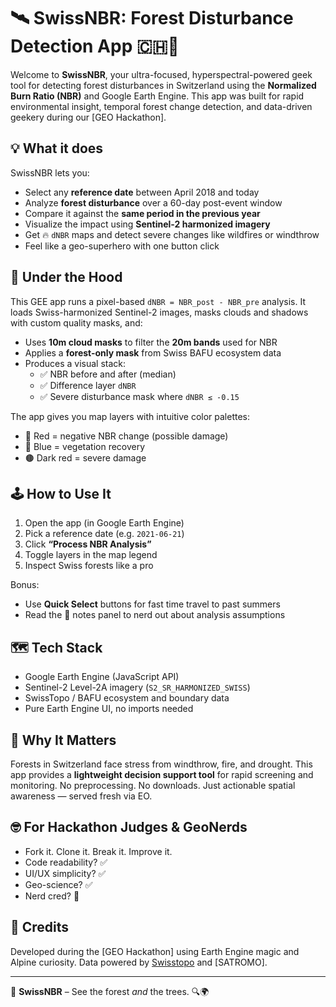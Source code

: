 # 🛰️ SwissNBR: Forest Disturbance Detection App 🇨🇭🌲

Welcome to **SwissNBR**, your ultra-focused, hyperspectral-powered geek tool for detecting forest disturbances in Switzerland using the **Normalized Burn Ratio (NBR)** and Google Earth Engine. This app was built for rapid environmental insight, temporal forest change detection, and data-driven geekery during our [GEO Hackathon].

## 💡 What it does

SwissNBR lets you:

- Select any **reference date** between April 2018 and today
- Analyze **forest disturbance** over a 60-day post-event window
- Compare it against the **same period in the previous year**
- Visualize the impact using **Sentinel-2 harmonized imagery**
- Get 🔥 `dNBR` maps and detect severe changes like wildfires or windthrow
- Feel like a geo-superhero with one button click

## 🧠 Under the Hood

This GEE app runs a pixel-based `dNBR = NBR_post - NBR_pre` analysis. It loads Swiss-harmonized Sentinel-2 images, masks clouds and shadows with custom quality masks, and:

- Uses **10m cloud masks** to filter the **20m bands** used for NBR
- Applies a **forest-only mask** from Swiss BAFU ecosystem data
- Produces a visual stack:
  - ✅ NBR before and after (median)
  - ✅ Difference layer `dNBR`
  - ✅ Severe disturbance mask where `dNBR ≤ -0.15`

The app gives you map layers with intuitive color palettes:
- 🔴 Red = negative NBR change (possible damage)
- 🔵 Blue = vegetation recovery
- 🟤 Dark red = severe damage

## 🕹️ How to Use It

1. Open the app (in Google Earth Engine)
2. Pick a reference date (e.g. `2021-06-21`)
3. Click **“Process NBR Analysis”**
4. Toggle layers in the map legend
5. Inspect Swiss forests like a pro

Bonus:
- Use **Quick Select** buttons for fast time travel to past summers
- Read the 📜 notes panel to nerd out about analysis assumptions

## 🗺️ Tech Stack

- Google Earth Engine (JavaScript API)
- Sentinel-2 Level-2A imagery (`S2_SR_HARMONIZED_SWISS`)
- SwissTopo / BAFU ecosystem and boundary data
- Pure Earth Engine UI, no imports needed

## 🚀 Why It Matters

Forests in Switzerland face stress from windthrow, fire, and drought. This app provides a **lightweight decision support tool** for rapid screening and monitoring. No preprocessing. No downloads. Just actionable spatial awareness — served fresh via EO.

## 🤓 For Hackathon Judges & GeoNerds

- Fork it. Clone it. Break it. Improve it.
- Code readability? ✅
- UI/UX simplicity? ✅
- Geo-science? ✅
- Nerd cred? 💯

## 📍 Credits

Developed during the [GEO Hackathon] using Earth Engine magic and Alpine curiosity. Data powered by [Swisstopo](https://www.swisstopo.admin.ch) and [SATROMO].

---

🌲 **SwissNBR** – See the forest *and* the trees. 🔍🌍
